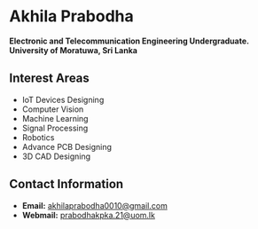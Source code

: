 # Akhila Prabodha

**Electronic and Telecommunication Engineering Undergraduate.**  
**University of Moratuwa, Sri Lanka**

## Interest Areas
- IoT Devices Designing
- Computer Vision
- Machine Learning
- Signal Processing
- Robotics
- Advance PCB Designing
- 3D CAD Designing

## Contact Information
- **Email:** akhilaprabodha0010@gmail.com
- **Webmail:** prabodhakpka.21@uom.lk
